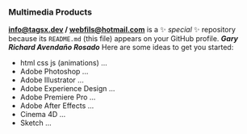 ### Multimedia Products

**info@tagsx.dev / webfils@hotmail.com** is a ✨ _special_ ✨ repository because its `README.md` (this file) appears on your GitHub profile.
_**Gary Richard Avendaño Rosado**_
Here are some ideas to get you started:

- html css js (animations) ...
- Adobe Photoshop ...
- Adobe Illustrator ...
- Adobe Experience Design ...
- Adobe Premiere Pro ...
- Adobe After Effects ...
- Cinema 4D ...
- Sketch ...
